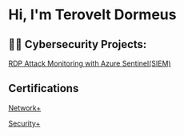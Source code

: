 <h1>Hi, I'm Terovelt Dormeus </h1>

<h2>👨‍💻 Cybersecurity Projects:</h2>
  <a href="https://github.com/TeroveltDormeus/SIEM-Lab">RDP Attack Monitoring with Azure Sentinel(SIEM)</a>
<h2> Certifications </h2>
<a href="https://www.certmetrics.com/comptia/public/verification.aspx?code=0ZYDJPH4D4KLFK57">Network+</a>
</p>
<a href="https://www.certmetrics.com/comptia/public/verification.aspx?code=0ZYDJPH4D4KLFK57">Security+</a>

